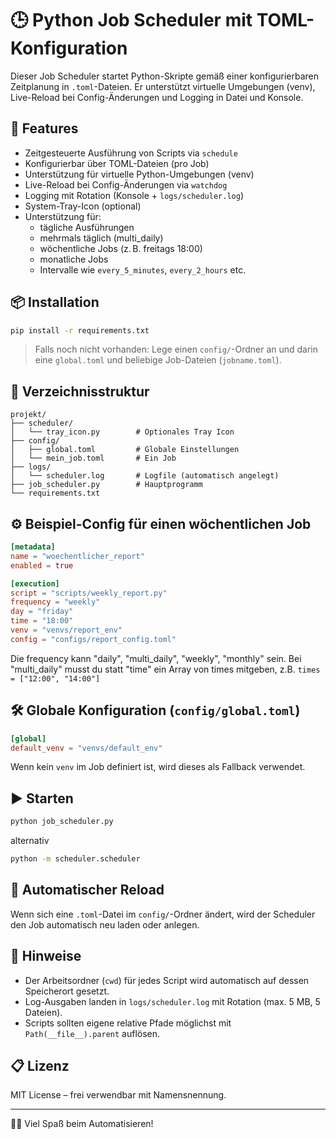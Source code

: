 # 🕒 Python Job Scheduler mit TOML-Konfiguration

Dieser Job Scheduler startet Python-Skripte gemäß einer konfigurierbaren Zeitplanung in `.toml`-Dateien. Er unterstützt virtuelle Umgebungen (venv), Live-Reload bei Config-Änderungen und Logging in Datei und Konsole.

## 🚀 Features

- Zeitgesteuerte Ausführung von Scripts via `schedule`
- Konfigurierbar über TOML-Dateien (pro Job)
- Unterstützung für virtuelle Python-Umgebungen (venv)
- Live-Reload bei Config-Änderungen via `watchdog`
- Logging mit Rotation (Konsole + `logs/scheduler.log`)
- System-Tray-Icon (optional)
- Unterstützung für:
  - tägliche Ausführungen
  - mehrmals täglich (multi_daily)
  - wöchentliche Jobs (z. B. freitags 18:00)
  - monatliche Jobs
  - Intervalle wie `every_5_minutes`, `every_2_hours` etc.

## 📦 Installation

```bash
pip install -r requirements.txt
```

> Falls noch nicht vorhanden: Lege einen `config/`-Ordner an und darin eine `global.toml` und beliebige Job-Dateien (`jobname.toml`).

## 📁 Verzeichnisstruktur

```
projekt/
├── scheduler/
│   └── tray_icon.py        # Optionales Tray Icon
├── config/
│   ├── global.toml         # Globale Einstellungen
│   └── mein_job.toml       # Ein Job
├── logs/
│   └── scheduler.log       # Logfile (automatisch angelegt)
├── job_scheduler.py        # Hauptprogramm
└── requirements.txt
```

## ⚙️ Beispiel-Config für einen wöchentlichen Job

```toml
[metadata]
name = "woechentlicher_report"
enabled = true

[execution]
script = "scripts/weekly_report.py"
frequency = "weekly"
day = "friday"
time = "18:00"
venv = "venvs/report_env"
config = "configs/report_config.toml"
```

Die frequency kann "daily", "multi_daily", "weekly", "monthly" sein. Bei "multi_daily" musst du statt "time" ein Array von times mitgeben, z.B. ```times = ["12:00", "14:00"]```


## 🛠️ Globale Konfiguration (`config/global.toml`)

```toml
[global]
default_venv = "venvs/default_env"
```

Wenn kein `venv` im Job definiert ist, wird dieses als Fallback verwendet.

## ▶️ Starten

```bash
python job_scheduler.py
```

alternativ
```bash
python -m scheduler.scheduler
```

## 🔄 Automatischer Reload

Wenn sich eine `.toml`-Datei im `config/`-Ordner ändert, wird der Scheduler den Job automatisch neu laden oder anlegen.

## 📌 Hinweise

- Der Arbeitsordner (`cwd`) für jedes Script wird automatisch auf dessen Speicherort gesetzt.
- Log-Ausgaben landen in `logs/scheduler.log` mit Rotation (max. 5 MB, 5 Dateien).
- Scripts sollten eigene relative Pfade möglichst mit `Path(__file__).parent` auflösen.

## 📋 Lizenz

MIT License – frei verwendbar mit Namensnennung.

---

🧑‍💻 Viel Spaß beim Automatisieren!
